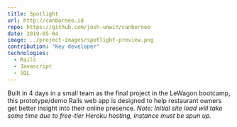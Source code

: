 ```yaml
---
title: Spotlight
url: http://canborneo.id
repo: https://github.com/josh-unwin/canborneo
date: 2019-05-04
image: ../project-images/spotlight-preview.png
contribution: "Key developer"
technologies:
  - Rails
  - Javascript
  - SQL
---
```

Built in 4 days in a small team as the final project in the LeWagon bootcamp, this prototype/demo Rails web app is designed to help restaurant owners get better insight into their online presence.
_Note: Initial site load will take some time due to free-tier Heroku hosting, instance must be spun up._